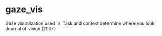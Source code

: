 # gaze_vis
Gaze visualization used in 'Task and context determine where you look', Journal of vision (2007)
